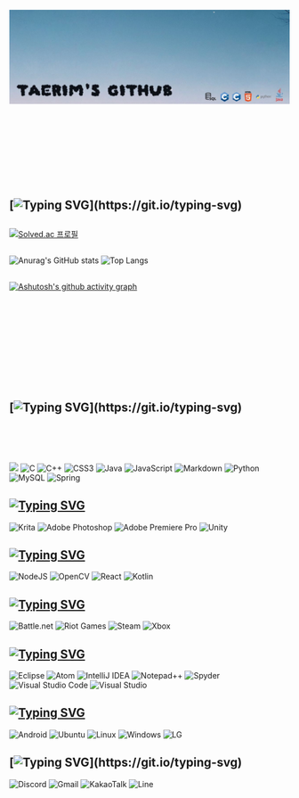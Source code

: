 ![Thumbnail](https://github.com/dodotlm/dodotlm/blob/main/sd.JPG?raw=true)
<br><br><br><br><br><br><br><br><br>
## [![Typing SVG](https://readme-typing-svg.demolab.com?font=Single+Day&size=40&pause=1000&color=350662&random=false&width=435&lines=As+for+me...)](https://git.io/typing-svg)
##
[![Solved.ac
프로필](http://mazassumnida.wtf/api/v2/generate_badge?boj=tlma)](https://solved.ac/tlma)

## <!--요 "##"가 구분선이다.-->
##

![Anurag's GitHub stats](https://github-readme-stats.vercel.app/api?username=dodotlm&theme=tokyonight&show_icons=true)  ![Top Langs](https://github-readme-stats.vercel.app/api/top-langs/?username=dodotlm&langs_count=6&theme=tokyonight)

##

[![Ashutosh's github activity graph](https://github-readme-activity-graph.vercel.app/graph?username=dodotlm&bg_color=0B0B3B&color=2E9AFE&line=2E9AFE&point=FFFFFF&area=true&hide_border=true)](https://github.com/ashutosh00710/github-readme-activity-graph)

<br><br><br><br><br><br><br><br><br>
## [![Typing SVG](https://readme-typing-svg.demolab.com?font=Single+Day&size=40&pause=1000&color=350662&random=false&width=435&lines=What+are+you+studying...?)](https://git.io/typing-svg)
<br><br><br><br>
<img src="https://img.shields.io/badge/HTML5-E34F26?style=for-the-badge&logo=HTML5&logoColor=white"> ![C](https://img.shields.io/badge/c-%2300599C.svg?style=for-the-badge&logo=c&logoColor=white) ![C++](https://img.shields.io/badge/c++-%2300599C.svg?style=for-the-badge&logo=c%2B%2B&logoColor=white) ![CSS3](https://img.shields.io/badge/css3-%231572B6.svg?style=for-the-badge&logo=css3&logoColor=white) ![Java](https://img.shields.io/badge/java-%23ED8B00.svg?style=for-the-badge&logo=openjdk&logoColor=white) ![JavaScript](https://img.shields.io/badge/javascript-%23323330.svg?style=for-the-badge&logo=javascript&logoColor=%23F7DF1E) ![Markdown](https://img.shields.io/badge/markdown-%23000000.svg?style=for-the-badge&logo=markdown&logoColor=white) ![Python](https://img.shields.io/badge/python-3670A0?style=for-the-badge&logo=python&logoColor=ffdd54)  ![MySQL](https://img.shields.io/badge/mysql-4479A1.svg?style=for-the-badge&logo=mysql&logoColor=white) ![Spring](https://img.shields.io/badge/spring-%236DB33F.svg?style=for-the-badge&logo=spring&logoColor=white) 


## [![Typing SVG](https://readme-typing-svg.demolab.com?font=Single+Day&size=35&pause=1000&color=350662&random=false&width=435&lines=가지고+노는+장난감들)](https://git.io/typing-svg)
![Krita](https://img.shields.io/badge/Krita-203759?style=for-the-badge&logo=krita&logoColor=EEF37B) ![Adobe Photoshop](https://img.shields.io/badge/adobe%20photoshop-%2331A8FF.svg?style=for-the-badge&logo=adobe%20photoshop&logoColor=white) ![Adobe Premiere Pro](https://img.shields.io/badge/Adobe%20Premiere%20Pro-9999FF.svg?style=for-the-badge&logo=Adobe%20Premiere%20Pro&logoColor=white) ![Unity](https://img.shields.io/badge/unity-%23000000.svg?style=for-the-badge&logo=unity&logoColor=white) 

## [![Typing SVG](https://readme-typing-svg.demolab.com?font=Single+Day&size=35&pause=1000&color=350662&random=false&width=435&lines=배우고+싶은+거)](https://git.io/typing-svg)
![NodeJS](https://img.shields.io/badge/node.js-6DA55F?style=for-the-badge&logo=node.js&logoColor=white) ![OpenCV](https://img.shields.io/badge/opencv-%23white.svg?style=for-the-badge&logo=opencv&logoColor=white) ![React](https://img.shields.io/badge/react-%2320232a.svg?style=for-the-badge&logo=react&logoColor=%2361DAFB) ![Kotlin](https://img.shields.io/badge/kotlin-%237F52FF.svg?style=for-the-badge&logo=kotlin&logoColor=white) 

## [![Typing SVG](https://readme-typing-svg.demolab.com?font=Single+Day&size=35&pause=1000&color=350662&random=false&width=435&lines=게임은+노는게+아닙니다)](https://git.io/typing-svg)
![Battle.net](https://img.shields.io/badge/battle.net-%2300AEFF.svg?style=for-the-badge&logo=battle.net&logoColor=white) ![Riot Games](https://img.shields.io/badge/riotgames-D32936.svg?style=for-the-badge&logo=riotgames&logoColor=white) ![Steam](https://img.shields.io/badge/steam-%23000000.svg?style=for-the-badge&logo=steam&logoColor=white) ![Xbox](https://img.shields.io/badge/xbox-%23107C10.svg?style=for-the-badge&logo=xbox&logoColor=white)

## [![Typing SVG](https://readme-typing-svg.demolab.com?font=Single+Day&size=35&pause=1000&color=350662&random=false&width=435&lines=코딩을+할+땐+이게+있어야+하죠)](https://git.io/typing-svg)
![Eclipse](https://img.shields.io/badge/Eclipse-FE7A16.svg?style=for-the-badge&logo=Eclipse&logoColor=white) ![Atom](https://img.shields.io/badge/Atom-%2366595C.svg?style=for-the-badge&logo=atom&logoColor=white) ![IntelliJ IDEA](https://img.shields.io/badge/IntelliJIDEA-000000.svg?style=for-the-badge&logo=intellij-idea&logoColor=white) ![Notepad++](https://img.shields.io/badge/Notepad++-90E59A.svg?style=for-the-badge&logo=notepad%2b%2b&logoColor=black) ![Spyder](https://img.shields.io/badge/Spyder-838485?style=for-the-badge&logo=spyder%20ide&logoColor=maroon) ![Visual Studio Code](https://img.shields.io/badge/Visual%20Studio%20Code-0078d7.svg?style=for-the-badge&logo=visual-studio-code&logoColor=white) ![Visual Studio](https://img.shields.io/badge/Visual%20Studio-5C2D91.svg?style=for-the-badge&logo=visual-studio&logoColor=white)

## [![Typing SVG](https://readme-typing-svg.demolab.com?font=Single+Day&size=35&pause=1000&color=350662&random=false&width=435&lines=이것들+위에서+놀고+있죠)](https://git.io/typing-svg)
![Android](https://img.shields.io/badge/Android-3DDC84?style=for-the-badge&logo=android&logoColor=white) ![Ubuntu](https://img.shields.io/badge/Ubuntu-E95420?style=for-the-badge&logo=ubuntu&logoColor=white) ![Linux](https://img.shields.io/badge/Linux-FCC624?style=for-the-badge&logo=linux&logoColor=black) ![Windows](https://img.shields.io/badge/Windows-0078D6?style=for-the-badge&logo=windows&logoColor=white) ![LG](https://img.shields.io/badge/lg-a50034.svg?style=for-the-badge&logo=lg&logoColor=white)

## [![Typing SVG](https://readme-typing-svg.demolab.com?font=Single+Day&size=35&pause=1000&color=350662&random=false&width=435&lines=say+using...)](https://git.io/typing-svg)
![Discord](https://img.shields.io/badge/Discord-%235865F2.svg?style=for-the-badge&logo=discord&logoColor=white) ![Gmail](https://img.shields.io/badge/Gmail-D14836?style=for-the-badge&logo=gmail&logoColor=white) ![KakaoTalk](https://img.shields.io/badge/kakaotalk-ffcd00.svg?style=for-the-badge&logo=kakaotalk&logoColor=000000) ![Line](https://img.shields.io/badge/Line-00C300?style=for-the-badge&logo=line&logoColor=white)
<!--https://github.com/Ileriayo/markdown-badges 여기서 뱃지 긁어모으면 된다.-->




          
<!--이미지는 이런식으로 집어넣으면 된다.
<center> 
  <img
    src="https://images.unsplash.com/photo-1556379092-dca659792591?w=500&auto=format&fit=crop&q=60&ixlib=rb-4.0.3&ixid=M3wxMjA3fDB8MHxleHBsb3JlLWZlZWR8MXx8fGVufDB8fHx8fA%3D%3D"
    width=100%
    height=100%
  />
</center>
-->

<!--
**dodotlm/dodotlm** is a ✨ _special_ ✨ repository because its `README.md` (this file) appears on your GitHub profile.

Here are some ideas to get you started:

- 🔭 I’m currently working on ...
- 🌱 I’m currently learning ...
- 👯 I’m looking to collaborate on ...
- 🤔 I’m looking for help with ...
- 💬 Ask me about ...
- 📫 How to reach me: ...
- 😄 Pronouns: ...
- ⚡ Fun fact: ...
-->
